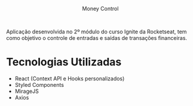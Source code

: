 <p align="center">Money Control</p><br/>
<p>Aplicação desenvolvida no 2º módulo do curso Ignite da Rocketseat, tem como objetivo o controle de entradas e saídas de transações financeiras.</p>


# Tecnologias Utilizadas
- React (Context API e Hooks personalizados)
- Styled Components
- MirageJS
- Axios